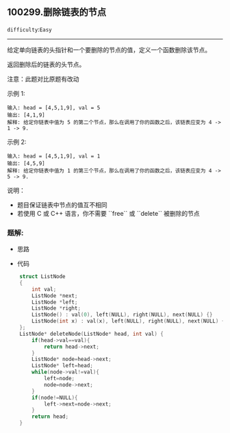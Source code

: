 ## 100299.删除链表的节点
``difficulty``:``Easy``  
<hr>
给定单向链表的头指针和一个要删除的节点的值，定义一个函数删除该节点。

返回删除后的链表的头节点。

注意：此题对比原题有改动

示例 1:

```
输入: head = [4,5,1,9], val = 5
输出: [4,1,9]
解释: 给定你链表中值为 5 的第二个节点，那么在调用了你的函数之后，该链表应变为 4 -> 1 -> 9.

```

示例 2:

```
输入: head = [4,5,1,9], val = 1
输出: [4,5,9]
解释: 给定你链表中值为 1 的第三个节点，那么在调用了你的函数之后，该链表应变为 4 -> 5 -> 9.

```

 

说明：

<ul>
	<li>题目保证链表中节点的值互不相同</li>
	<li>若使用 C 或 C++ 语言，你不需要 ``free`` 或 ``delete`` 被删除的节点</li>
</ul>

### 题解:  
* 思路  

* 代码  
```c++
	struct ListNode
	{
    	int val;
    	ListNode *next;
    	ListNode *left;
    	ListNode *right;
    	ListNode() : val(0), left(NULL), right(NULL), next(NULL) {}
    	ListNode(int x) : val(x), left(NULL), right(NULL), next(NULL) {}
	};
	ListNode* deleteNode(ListNode* head, int val) {
        if(head->val==val){
            return head->next;
        }
        ListNode* node=head->next;
        ListNode* left=head;
        while(node->val!=val){
            left=node;
            node=node->next;
        }
        if(node!=NULL){
            left->next=node->next;
        }
        return head;
    }
```
